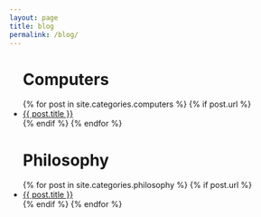 ```yaml
---
layout: page
title: blog
permalink: /blog/
---
```


<div class="layout">
<ul class="card neumorphism-card-big" id="computers-blog" >
  <h1 class="title">Computers</h1>
  {% for post in site.categories.computers %}
    {% if post.url %}
        <li><a href="{{ post.url }}">{{ post.title }}</a></li>
    {% endif %}
  {% endfor %}
</ul>
<ul class="card neumorphism-card-big" id="philosophy-blog" >
  <h1 class="title">Philosophy</h1>
  {% for post in site.categories.philosophy %}
    {% if post.url %}
        <li><a href="{{ post.url }}">{{ post.title }}</a></li>
    {% endif %}
  {% endfor %}
</ul>
</div>
